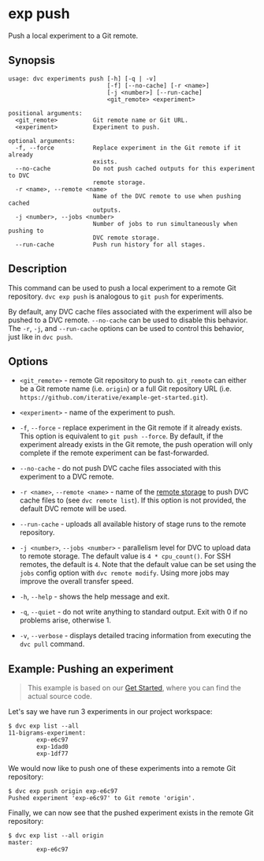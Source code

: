 # exp push

Push a local experiment to a Git remote.

## Synopsis

```usage
usage: dvc experiments push [-h] [-q | -v]
                            [-f] [--no-cache] [-r <name>]
                            [-j <number>] [--run-cache]
                            <git_remote> <experiment>

positional arguments:
  <git_remote>          Git remote name or Git URL.
  <experiment>          Experiment to push.

optional arguments:
  -f, --force           Replace experiment in the Git remote if it already
                        exists.
  --no-cache            Do not push cached outputs for this experiment to DVC
                        remote storage.
  -r <name>, --remote <name>
                        Name of the DVC remote to use when pushing cached
                        outputs.
  -j <number>, --jobs <number>
                        Number of jobs to run simultaneously when pushing to
                        DVC remote storage.
  --run-cache           Push run history for all stages.
```

## Description

This command can be used to push a local experiment to a remote Git repository.
`dvc exp push` is analogous to `git push` for experiments.

By default, any DVC cache files associated with the experiment will also be
pushed to a DVC remote. `--no-cache` can be used to disable this behavior. The
`-r`, `-j`, and `--run-cache` options can be used to control this behavior, just
like in `dvc push`.

## Options

- `<git_remote>` - remote Git repository to push to. `git_remote` can either be
  a Git remote name (i.e. `origin`) or a full Git repository URL (i.e.
  `https://github.com/iterative/example-get-started.git`).

- `<experiment>` - name of the experiment to push.

- `-f`, `--force` - replace experiment in the Git remote if it already exists.
  This option is equivalent to `git push --force`. By default, if the experiment
  already exists in the Git remote, the push operation will only complete if the
  remote experiment can be fast-forwarded.

- `--no-cache` - do not push DVC cache files associated with this experiment to
  a DVC remote.

- `-r <name>`, `--remote <name>` - name of the
  [remote storage](/doc/command-reference/remote) to push DVC cache files to
  (see `dvc remote list`). If this option is not provided, the default DVC
  remote will be used.

- `--run-cache` - uploads all available history of stage runs to the remote
  repository.

- `-j <number>`, `--jobs <number>` - parallelism level for DVC to upload data to
  remote storage. The default value is `4 * cpu_count()`. For SSH remotes, the
  default is `4`. Note that the default value can be set using the `jobs` config
  option with `dvc remote modify`. Using more jobs may improve the overall
  transfer speed.

- `-h`, `--help` - shows the help message and exit.

- `-q`, `--quiet` - do not write anything to standard output. Exit with 0 if no
  problems arise, otherwise 1.

- `-v`, `--verbose` - displays detailed tracing information from executing the
  `dvc pull` command.

## Example: Pushing an experiment

> This example is based on our
> [Get Started](/doc/tutorials/get-started/experiments), where you can find the
> actual source code.

Let's say we have run 3 experiments in our project workspace:

```dvc
$ dvc exp list --all
11-bigrams-experiment:
        exp-e6c97
        exp-1dad0
        exp-1df77
```

We would now like to push one of these experiments into a remote Git repository:

```dvc
$ dvc exp push origin exp-e6c97
Pushed experiment 'exp-e6c97' to Git remote 'origin'.
```

Finally, we can now see that the pushed experiment exists in the remote Git
repository:

```dvc
$ dvc exp list --all origin
master:
        exp-e6c97
```
